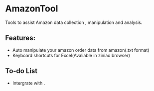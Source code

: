 # AmazonTool
Tools to assist Amazon data collection , manipulation and analysis.

## Features:
- Auto manipulate your amazon order data from amazon(.txt format)
- Keyboard shortcuts for Excel(Avaliable in ziniao browser)

## To-do List
- Intergrate with .